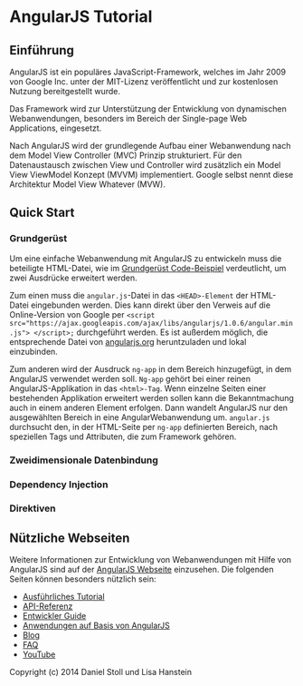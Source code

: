 AngularJS Tutorial
=================

## Einführung 

AngularJS ist ein populäres JavaScript-Framework, welches im Jahr 2009 von Google Inc. unter der MIT-Lizenz veröffentlicht und zur kostenlosen Nutzung bereitgestellt wurde. 

Das Framework wird zur Unterstützung der Entwicklung von dynamischen Webanwendungen, besonders im Bereich der Single-page Web Applications, eingesetzt. 

Nach AngularJS wird der grundlegende Aufbau einer Webanwendung nach dem Model View Controller (MVC) Prinzip strukturiert. Für den Datenaustausch zwischen View und Controller wird zusätzlich ein Model View ViewModel Konzept (MVVM) implementiert. Google selbst nennt diese Architektur Model View Whatever (MVW).

## Quick Start

### Grundgerüst

Um eine einfache Webanwendung mit AngularJS zu entwickeln muss die beteiligte HTML-Datei, wie im [Grundgerüst Code-Beispiel](https://github.com/dwstoll/dwstoll.github.io/blob/master/Codebeispiele/Grundgeruest.html) verdeutlicht, um zwei Ausdrücke erweitert werden. 

Zum einen muss die `angular.js`-Datei in das `<HEAD>-Element` der HTML-Datei eingebunden werden. Dies kann direkt über den Verweis auf die Online-Version von Google per `<script src="https://ajax.googleapis.com/ajax/libs/angularjs/1.0.6/angular.min.js"> </script>;` durchgeführt werden. Es ist außerdem möglich, die entsprechende Datei von [angularjs.org](angularjs.org) heruntzuladen und lokal einzubinden.


Zum anderen wird der Ausdruck `ng-app` in dem Bereich hinzugefügt, in dem AngularJS verwendet werden soll. 
`Ng-app` gehört bei einer reinen AngularJS-Applikation in das `<html>-Tag`. Wenn einzelne Seiten einer bestehenden Applikation erweitert werden sollen kann die Bekanntmachung auch in einem anderen Element erfolgen. Dann wandelt AngularJS nur den ausgewählten Bereich in eine AngularWebanwendung um. `angular.js` durchsucht den, in der HTML-Seite per `ng-app` definierten Bereich, nach speziellen Tags und Attributen, die zum Framework gehören.

### Zweidimensionale Datenbindung

### Dependency Injection

### Direktiven

## Nützliche Webseiten

Weitere Informationen zur Entwicklung von Webanwendungen mit Hilfe von AngularJS sind auf der [AngularJS Webseite](https://angularjs.org/) einzusehen.
Die folgenden Seiten können besonders nützlich sein:

- [Ausführliches Tutorial](https://docs.angularjs.org/tutorial)
- [API-Referenz](https://docs.angularjs.org/api)
- [Entwickler Guide](https://docs.angularjs.org/guide)
- [Anwendungen auf Basis von AngularJS](https://builtwith.angularjs.org/)
- [Blog](http://blog.angularjs.org/)
- [FAQ](https://docs.angularjs.org/misc/faq)
- [YouTube](https://www.youtube.com/user/angularjs)


Copyright (c) 2014 Daniel Stoll und Lisa Hanstein

